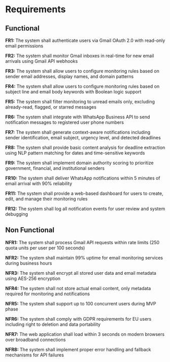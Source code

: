 # Requirements

## Functional

**FR1:** The system shall authenticate users via Gmail OAuth 2.0 with read-only email permissions

**FR2:** The system shall monitor Gmail inboxes in real-time for new email arrivals using Gmail API webhooks

**FR3:** The system shall allow users to configure monitoring rules based on sender email addresses, display names, and domain patterns

**FR4:** The system shall allow users to configure monitoring rules based on subject line and email body keywords with Boolean logic support

**FR5:** The system shall filter monitoring to unread emails only, excluding already-read, flagged, or starred messages

**FR6:** The system shall integrate with WhatsApp Business API to send notification messages to registered user phone numbers

**FR7:** The system shall generate context-aware notifications including sender identification, email subject, urgency level, and detected deadlines

**FR8:** The system shall provide basic content analysis for deadline extraction using NLP pattern matching for dates and time-sensitive keywords

**FR9:** The system shall implement domain authority scoring to prioritize government, financial, and institutional senders

**FR10:** The system shall deliver WhatsApp notifications within 5 minutes of email arrival with 90% reliability

**FR11:** The system shall provide a web-based dashboard for users to create, edit, and manage their monitoring rules

**FR12:** The system shall log all notification events for user review and system debugging

## Non Functional

**NFR1:** The system shall process Gmail API requests within rate limits (250 quota units per user per 100 seconds)

**NFR2:** The system shall maintain 99% uptime for email monitoring services during business hours

**NFR3:** The system shall encrypt all stored user data and email metadata using AES-256 encryption

**NFR4:** The system shall not store actual email content, only metadata required for monitoring and notifications

**NFR5:** The system shall support up to 100 concurrent users during MVP phase

**NFR6:** The system shall comply with GDPR requirements for EU users including right to deletion and data portability

**NFR7:** The web application shall load within 3 seconds on modern browsers over broadband connections

**NFR8:** The system shall implement proper error handling and fallback mechanisms for API failures
